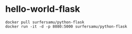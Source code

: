# hello-world-flask

```
docker pull surfersamu/python-flask
docker run -it -d -p 8080:5000 surfersamu/python-flask 
```
